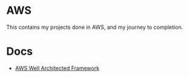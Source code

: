 # AWS

This contains my projects done in AWS, and my journey to completion. 

# Docs
* [AWS Well Architected Framework](https://d1.awsstatic.com/whitepapers/architecture/AWS_Well-Architected_Framework.pdf)
